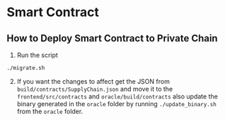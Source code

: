 # Smart Contract

## How to Deploy Smart Contract to Private Chain
1. Run the script
```sh
./migrate.sh
```

2. If you want the changes to affect get the JSON from `build/contracts/SupplyChain.json`
and move it to the `frontend/src/contracts` and `oracle/build/contracts` also update the
binary generated in the `oracle` folder by running `./update_binary.sh` from the `oracle` folder.